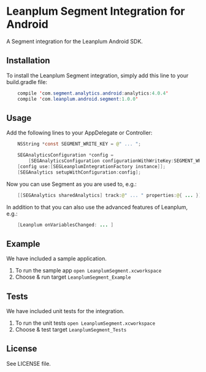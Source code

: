 # Leanplum Segment Integration for Android

A Segment integration for the Leanplum Android SDK.

## Installation
To install the Leanplum Segment integration, simply add this line to your
build.gradle file:

```java
    compile 'com.segment.analytics.android:analytics:4.0.4'
    compile 'com.leanplum.android.segment:1.0.0'
```

## Usage

Add the following lines to your AppDelegate or Controller:

```java
    NSString *const SEGMENT_WRITE_KEY = @" ... ";

    SEGAnalyticsConfiguration *config =
        [SEGAnalyticsConfiguration configurationWithWriteKey:SEGMENT_WRITE_KEY];
    [config use:[SEGLeanplumIntegrationFactory instance]];
    [SEGAnalytics setupWithConfiguration:config];
```

Now you can use Segment as you are used to, e.g.:

```java
    [[SEGAnalytics sharedAnalytics] track:@" ... " properties:@{ ... }];
```

In addition to that you can also use the advanced features of Leanplum, e.g.:

```java
    [Leanplum onVariablesChanged: ... ]
```

## Example
We have included a sample application.

1. To run the sample app `open LeanplumSegment.xcworkspace`
2. Choose & run target `LeanplumSegment_Example`

## Tests
We have included unit tests for the integration.

1. To run the unit tests `open LeanplumSegment.xcworkspace`
2. Choose & test target `LeanplumSegment_Tests`

## License

See LICENSE file.

